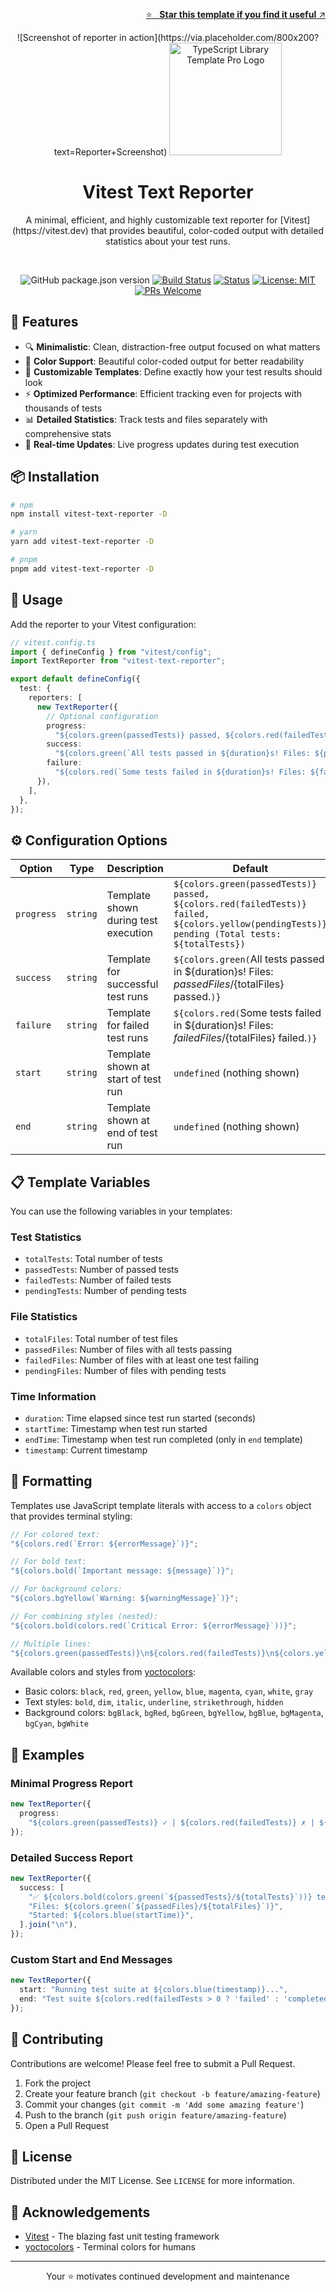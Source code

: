 <br /><!-- markdownlint-disable-line -->

<p align="right">
  <a href="https://github.com/fvena/vitest-text-reporter">
    ⭐ &nbsp;&nbsp;<strong>Star this template if you find it useful</strong> ↗️
  </a>
</p>

<p align="center">
  ![Screenshot of reporter in action](https://via.placeholder.com/800x200?text=Reporter+Screenshot)

  <img src="https://raw.githubusercontent.com/fvena/vitest-text-reporter/main/docs/public/logo.png" alt="TypeScript Library Template Pro Logo" width="180"/>

  <h1 align="center">Vitest Text Reporter</h1>
  <div align="center">A minimal, efficient, and highly customizable text reporter for [Vitest](https://vitest.dev) that provides beautiful, color-coded output with detailed statistics about your test runs.</div>
</p>

<br/>

<div align="center">

<!-- markdownlint-disable MD042 -->

![GitHub package.json version](https://img.shields.io/github/package-json/v/fvena/vitest-text-reporter)
[![Build Status](https://github.com/fvena/vitest-text-reporter/workflows/CI%2FCD/badge.svg)]()
[![Status](https://img.shields.io/badge/status-active-success.svg)]()
[![License: MIT](https://img.shields.io/badge/License-MIT-yellow.svg)](https://opensource.org/licenses/MIT)
[![PRs Welcome](https://img.shields.io/badge/PRs-welcome-brightgreen.svg)](http://makeapullrequest.com)

<!-- markdownlint-enable MD042 -->

</div>

## 🚀 Features

- 🔍 **Minimalistic**: Clean, distraction-free output focused on what matters
- 🎨 **Color Support**: Beautiful color-coded output for better readability
- 📝 **Customizable Templates**: Define exactly how your test results should look
- ⚡ **Optimized Performance**: Efficient tracking even for projects with thousands of tests
- 📊 **Detailed Statistics**: Track tests and files separately with comprehensive stats
- 🔄 **Real-time Updates**: Live progress updates during test execution

## 📦 Installation

```bash
# npm
npm install vitest-text-reporter -D

# yarn
yarn add vitest-text-reporter -D

# pnpm
pnpm add vitest-text-reporter -D
```

## 🔧 Usage

Add the reporter to your Vitest configuration:

```ts
// vitest.config.ts
import { defineConfig } from "vitest/config";
import TextReporter from "vitest-text-reporter";

export default defineConfig({
  test: {
    reporters: [
      new TextReporter({
        // Optional configuration
        progress:
          "${colors.green(passedTests)} passed, ${colors.red(failedTests)} failed, ${colors.yellow(pendingTests)} pending (Total tests: ${totalTests})",
        success:
          "${colors.green(`All tests passed in ${duration}s! Files: ${passedFiles}/${totalFiles} passed.`)}",
        failure:
          "${colors.red(`Some tests failed in ${duration}s! Files: ${failedFiles}/${totalFiles} failed.`)}",
      }),
    ],
  },
});
```

## ⚙️ Configuration Options

| Option     | Type     | Description                          | Default                                                                                                                                       |
| ---------- | -------- | ------------------------------------ | --------------------------------------------------------------------------------------------------------------------------------------------- |
| `progress` | `string` | Template shown during test execution | `${colors.green(passedTests)} passed, ${colors.red(failedTests)} failed, ${colors.yellow(pendingTests)} pending (Total tests: ${totalTests})` |
| `success`  | `string` | Template for successful test runs    | `${colors.green(`All tests passed in ${duration}s! Files: ${passedFiles}/${totalFiles} passed.`)}`                                            |
| `failure`  | `string` | Template for failed test runs        | `${colors.red(`Some tests failed in ${duration}s! Files: ${failedFiles}/${totalFiles} failed.`)}`                                             |
| `start`    | `string` | Template shown at start of test run  | `undefined` (nothing shown)                                                                                                                   |
| `end`      | `string` | Template shown at end of test run    | `undefined` (nothing shown)                                                                                                                   |

## 📋 Template Variables

You can use the following variables in your templates:

### Test Statistics

- `totalTests`: Total number of tests
- `passedTests`: Number of passed tests
- `failedTests`: Number of failed tests
- `pendingTests`: Number of pending tests

### File Statistics

- `totalFiles`: Total number of test files
- `passedFiles`: Number of files with all tests passing
- `failedFiles`: Number of files with at least one test failing
- `pendingFiles`: Number of files with pending tests

### Time Information

- `duration`: Time elapsed since test run started (seconds)
- `startTime`: Timestamp when test run started
- `endTime`: Timestamp when test run completed (only in `end` template)
- `timestamp`: Current timestamp

## 🧪 Formatting

Templates use JavaScript template literals with access to a `colors` object that provides terminal styling:

```ts
// For colored text:
"${colors.red(`Error: ${errorMessage}`)}";

// For bold text:
"${colors.bold(`Important message: ${message}`)}";

// For background colors:
"${colors.bgYellow(`Warning: ${warningMessage}`)}";

// For combining styles (nested):
"${colors.bold(colors.red(`Critical Error: ${errorMessage}`))}";

// Multiple lines:
"${colors.green(passedTests)}\n${colors.red(failedTests)}\n${colors.yellow(pendingTests)}";
```

Available colors and styles from [yoctocolors](https://github.com/sindresorhus/yoctocolors):

- Basic colors: `black`, `red`, `green`, `yellow`, `blue`, `magenta`, `cyan`, `white`, `gray`
- Text styles: `bold`, `dim`, `italic`, `underline`, `strikethrough`, `hidden`
- Background colors: `bgBlack`, `bgRed`, `bgGreen`, `bgYellow`, `bgBlue`, `bgMagenta`, `bgCyan`, `bgWhite`

## 🧪 Examples

### Minimal Progress Report

```ts
new TextReporter({
  progress:
    "${colors.green(passedTests)} ✓ | ${colors.red(failedTests)} ✗ | ${colors.yellow(pendingTests)} ?",
});
```

### Detailed Success Report

```ts
new TextReporter({
  success: [
    "✅ ${colors.bold(colors.green(`${passedTests}/${totalTests}`))} tests passed in ${colors.blue(duration)}s",
    "Files: ${colors.green(`${passedFiles}/${totalFiles}`)}",
    "Started: ${colors.blue(startTime)}",
  ].join("\n"),
});
```

### Custom Start and End Messages

```ts
new TextReporter({
  start: "Running test suite at ${colors.blue(timestamp)}...",
  end: "Test suite ${colors.red(failedTests > 0 ? 'failed' : 'completed')} at ${timestamp} (${colors.bold(duration)}s)",
});
```

## 🤝 Contributing

Contributions are welcome! Please feel free to submit a Pull Request.

1. Fork the project
2. Create your feature branch (`git checkout -b feature/amazing-feature`)
3. Commit your changes (`git commit -m 'Add some amazing feature'`)
4. Push to the branch (`git push origin feature/amazing-feature`)
5. Open a Pull Request

## 📜 License

Distributed under the MIT License. See `LICENSE` for more information.

## 🙏 Acknowledgements

- [Vitest](https://vitest.dev) - The blazing fast unit testing framework
- [yoctocolors](https://github.com/sindresorhus/yoctocolors) - Terminal colors for humans

---

<p align="center">
  Your ⭐ motivates continued development and maintenance
</p>
